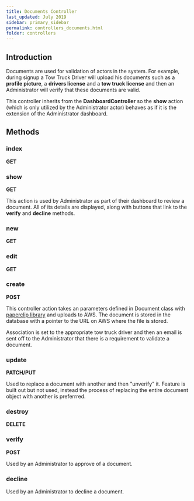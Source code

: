 ```yaml
---
title: Documents Controller
last_updated: July 2019
sidebar: primary_sidebar
permalink: controllers_documents.html
folder: controllers
---
```


## Introduction

Documents are used for validation of actors in the system. For example, during signup a Tow Truck Driver will upload his documents such as a __profile picture__, a __drivers license__ and a __tow truck license__ and then an Administrator will verify that these documents are valid.

This controller inherits from the __DashboardController__ so the __show__ action (which is only utilized by the Administrator actor) behaves as if it is the extension of the Administrator dashboard.

## Methods

### index

__GET__

### show

__GET__

This action is used by Administrator as part of their dashboard to review a document. All of its details are displayed, along with buttons that link to the __verify__ and __decline__ methods.

### new

__GET__

### edit

__GET__

### create

__POST__

This controller action takes an parameters defined in Document class with [paperclip library](/assets_images.html) and uploads to AWS. The document is stored in the database with a pointer to the URL on AWS where the file is stored.

Association is set to the appropriate tow truck driver and then an email is sent off to the Administrator that there is a requirement to validate a document.

### update

__PATCH/PUT__

Used to replace a document with another and then "unverify" it. Feature is built out but not used, instead the process of replacing the entire document object with another is preferrred.

### destroy

__DELETE__

### verify

__POST__

Used by an Administrator to approve of a document.

### decline

Used by an Administrator to decline a document.